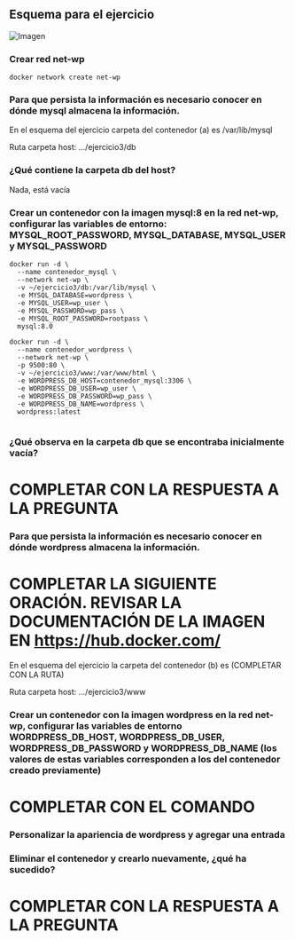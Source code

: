 ## Esquema para el ejercicio
![Imagen](esquema-ejercicio3.PNG)

### Crear red net-wp
```
docker network create net-wp
```

### Para que persista la información es necesario conocer en dónde mysql almacena la información.
En el esquema del ejercicio carpeta del contenedor (a) es /var/lib/mysql

Ruta carpeta host: .../ejercicio3/db

### ¿Qué contiene la carpeta db del host?
Nada, está vacía

### Crear un contenedor con la imagen mysql:8  en la red net-wp, configurar las variables de entorno: MYSQL_ROOT_PASSWORD, MYSQL_DATABASE, MYSQL_USER y MYSQL_PASSWORD
```
docker run -d \
  --name contenedor_mysql \
  --network net-wp \
  -v ~/ejercicio3/db:/var/lib/mysql \
  -e MYSQL_DATABASE=wordpress \
  -e MYSQL_USER=wp_user \
  -e MYSQL_PASSWORD=wp_pass \
  -e MYSQL_ROOT_PASSWORD=rootpass \
  mysql:8.0
```

```
docker run -d \
  --name contenedor_wordpress \
  --network net-wp \
  -p 9500:80 \
  -v ~/ejercicio3/www:/var/www/html \
  -e WORDPRESS_DB_HOST=contenedor_mysql:3306 \
  -e WORDPRESS_DB_USER=wp_user \
  -e WORDPRESS_DB_PASSWORD=wp_pass \
  -e WORDPRESS_DB_NAME=wordpress \
  wordpress:latest


```

### ¿Qué observa en la carpeta db que se encontraba inicialmente vacía?
# COMPLETAR CON LA RESPUESTA A LA PREGUNTA

### Para que persista la información es necesario conocer en dónde wordpress almacena la información.
# COMPLETAR LA SIGUIENTE ORACIÓN. REVISAR LA DOCUMENTACIÓN DE LA IMAGEN EN https://hub.docker.com/
En el esquema del ejercicio la carpeta del contenedor (b) es (COMPLETAR CON LA RUTA)

Ruta carpeta host: .../ejercicio3/www

### Crear un contenedor con la imagen wordpress en la red net-wp, configurar las variables de entorno WORDPRESS_DB_HOST, WORDPRESS_DB_USER, WORDPRESS_DB_PASSWORD y WORDPRESS_DB_NAME (los valores de estas variables corresponden a los del contenedor creado previamente)
# COMPLETAR CON EL COMANDO

### Personalizar la apariencia de wordpress y agregar una entrada

### Eliminar el contenedor y crearlo nuevamente, ¿qué ha sucedido?

# COMPLETAR CON LA RESPUESTA A LA PREGUNTA 

